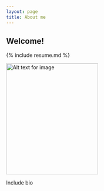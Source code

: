 ```yaml
---
layout: page 
title: About me
---
```


## Welcome!

{% include resume.md %}

<img src="https://github.com/cristobal-escobar/website/blob/main/images/IMG_0051.png" alt="Alt text for image" height="300" width="250">

Include bio
